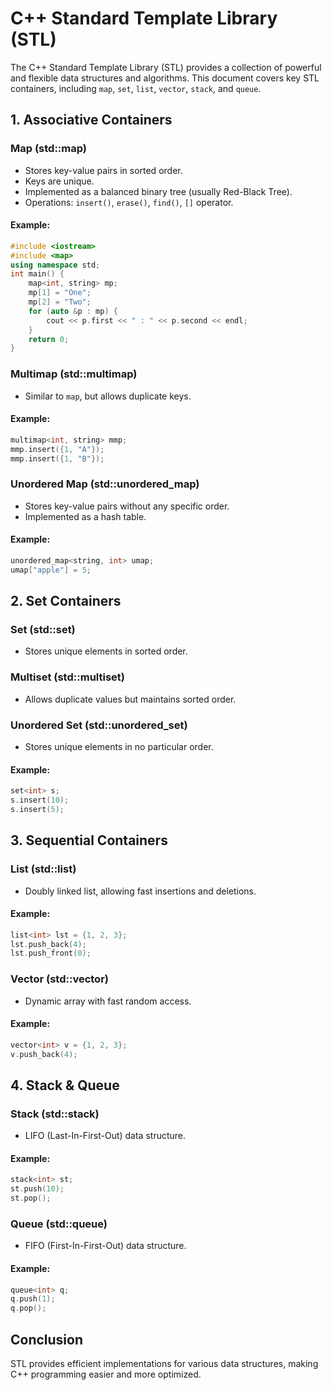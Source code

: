 # C++ Standard Template Library (STL)

The C++ Standard Template Library (STL) provides a collection of powerful and flexible data structures and algorithms. This document covers key STL containers, including `map`, `set`, `list`, `vector`, `stack`, and `queue`.

## 1. Associative Containers

### **Map (std::map)**

- Stores key-value pairs in sorted order.
- Keys are unique.
- Implemented as a balanced binary tree (usually Red-Black Tree).
- Operations: `insert()`, `erase()`, `find()`, `[]` operator.

#### Example:

```cpp
#include <iostream>
#include <map>
using namespace std;
int main() {
    map<int, string> mp;
    mp[1] = "One";
    mp[2] = "Two";
    for (auto &p : mp) {
        cout << p.first << " : " << p.second << endl;
    }
    return 0;
}
```

### **Multimap (std::multimap)**

- Similar to `map`, but allows duplicate keys.

#### Example:

```cpp
multimap<int, string> mmp;
mmp.insert({1, "A"});
mmp.insert({1, "B"});
```

### **Unordered Map (std::unordered\_map)**

- Stores key-value pairs without any specific order.
- Implemented as a hash table.

#### Example:

```cpp
unordered_map<string, int> umap;
umap["apple"] = 5;
```

## 2. Set Containers

### **Set (std::set)**

- Stores unique elements in sorted order.

### **Multiset (std::multiset)**

- Allows duplicate values but maintains sorted order.

### **Unordered Set (std::unordered\_set)**

- Stores unique elements in no particular order.

#### Example:

```cpp
set<int> s;
s.insert(10);
s.insert(5);
```

## 3. Sequential Containers

### **List (std::list)**

- Doubly linked list, allowing fast insertions and deletions.

#### Example:

```cpp
list<int> lst = {1, 2, 3};
lst.push_back(4);
lst.push_front(0);
```

### **Vector (std::vector)**

- Dynamic array with fast random access.

#### Example:

```cpp
vector<int> v = {1, 2, 3};
v.push_back(4);
```

## 4. Stack & Queue

### **Stack (std::stack)**

- LIFO (Last-In-First-Out) data structure.

#### Example:

```cpp
stack<int> st;
st.push(10);
st.pop();
```

### **Queue (std::queue)**

- FIFO (First-In-First-Out) data structure.

#### Example:

```cpp
queue<int> q;
q.push(1);
q.pop();
```

## Conclusion

STL provides efficient implementations for various data structures, making C++ programming easier and more optimized.


